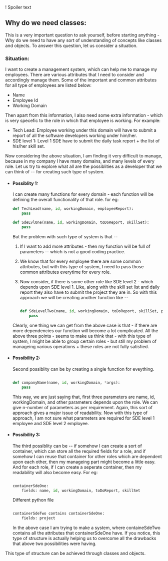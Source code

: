 ! Spoiler text

## Why do we need classes: 

This is a very important question to ask yourself, before starting anything - Why do we need to have any sort of understanding of concepts like classes and objects. To answer this question, let us consider a situation. 

### Situation: 
I want to create a management system, which can help me to manage my employees. There are various attributes that I need to consider and accordingly manage them. Some of the important and common attributes for all type of employees are listed below: 

- Name
- Employee Id
- Working Domain

Then apart from this information, I also need some extra information - which is very specefic to the role in which that employee is working. For example: 

- Tech Lead: Employee working under this domain will have to submit a report of all the software developers working under him/her.
- SDE level 1: Level 1 SDE have to submit the daily task report + the list of his/her skill set.

Now considering the above situation, I am finding it very difficult to manage, because in my company I have many domains, and many levels of every role. 
Let us try to explore what all are the possiblities as a developer that we can think of -- for creating such type of system.

- #### Possiblity 1:
    I can create many functions for every domain - each function will be defining the overall functionality of that role. for eg:
    
    ```py
    def TechLead(name, id, workingDomain, employeeReport):
        pass

    def SdeLvlOne(name, id, workingDomain, toDoReport, skillSet):
        pass
    ```
       
    But the problem with such type of system is that -- 
       
    1. If I want to add more attributes - then my function will be full of parameters -- which is not a good coding practice.
    2. We know that for every employee there are some common attributes, but with this type of system, I need to pass those common attributes everytime for every role.
    3. Now consider, if there is some other role like SDE level 2 - which depends upon SDE level 1. Like, along with the skill set list and daily report they also have to submit the project they are in. So with this approach we will be creating another function like -- 

       ```py

       def SdeLevelTwo(name, id, workingDomain, toDoReport, skillSet, project):
           pass       
       ```
 
 
    Clearly, one thing we can get from the above case is that - if there are more dependencies our function will become a lot complicated.
    All the above three points - seems to make us think that - with this type of system, I might be able to group certain roles - but still my problem        of manageing various operations + these roles are not fully satisfied.

- #### Possibility 2:
    Second possiblity can be by creating a single function for eveything.

    ```py

    def companyName(name, id, workingDomain, *args):
        pass
    ```
    
    This way, we are just saying that, first three parameters are name, id, workingDomain, and other parameters depends upon the role. We can give n-number of parameters as per requirement.
    Again, this sort of approach gives a major issue of readability. 
    Now with this type of approach, I am not sure what parameters are required for SDE level 1 employee and SDE level 2 employee.

- #### Possibility 3:
    The third possiblity can be -- if somehow I can create a sort of container, which can store all the required fields for a role, and if somehow I can reuse that container for other roles which are dependent upon each other, then my manageing part might become a little easy. And for each role, if I can create a seperate container, then my readability will also become easy. 
    For eg:

    ```py

    containerSdeOne:
        fields: name, id, workingDomain, toDoReport, skillSet

    ```
    
    Different python file

    ```py

    containerSdeTwo contains containerSdeOne:
        fields: project

    ```

    In the above case I am trying to make a system, where containeSdeTwo contains all the attributes that containerSdeOne have.
    If you notice, this type of structure is actually helping us to overcome all the drawbacks that above two possibilities were having.


This type of structure can be achieved through classes and objects.

